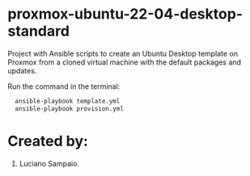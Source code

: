 # proxmox-ubuntu-22-04-desktop-standard
Project with Ansible scripts to create an Ubuntu Desktop template on Proxmox from a cloned virtual machine with the default packages and updates.

Run the command in the terminal:
```bash
  ansible-playbook template.yml
  ansible-playbook provision.yml
```

# Created by: 

1. Luciano Sampaio.
